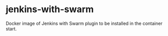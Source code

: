 # jenkins-with-swarm
Docker image of Jenkins with Swarm plugin to be installed in the container start.
